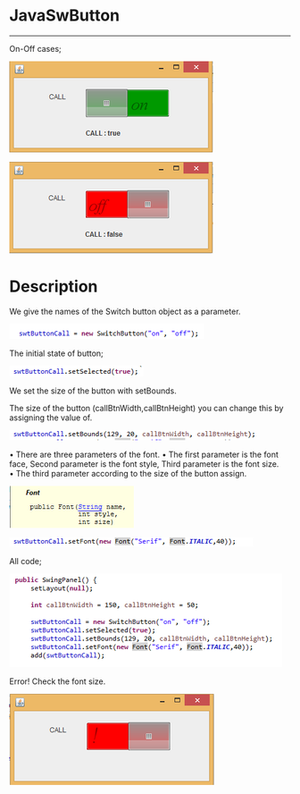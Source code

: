﻿  
# JavaSwButton
-----------------------------------------------------------
  
On-Off cases;

![Alt text](/screenshots/onBtn.png "onBtn")

![Alt text](/screenshots/offBtn.png "offBtn" )


#  Description 

We give the names of the Switch button object as a parameter.

![Alt text](/screenshots/swtbtncall.png " ")
 

The initial state of button;

![Alt text](/screenshots/setselect.png " ")


We set the size of the button with setBounds.

The size of the button (callBtnWidth,callBtnHeight) you can change this by assigning the value of.  

![Alt text](/screenshots/setbound.png " ")



• There are three parameters of the font. 
• The first parameter is the font face,
    Second parameter is the font style,
    Third parameter is the font size.   
• The third parameter according to the size of the button assign.


![Alt text](/screenshots/font.png " ") 

![Alt text](/screenshots/setfont.png " ")


All code;

![Alt text](/screenshots/swingPanel.png " swingPanelCode")



Error! Check the font size.

![Alt text](/screenshots/sizeErrorBtn.png " sizeErrorBtn")
 



